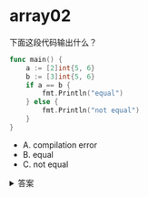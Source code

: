 # array02

下面这段代码输出什么？

```go
func main() {
    a := [2]int{5, 6}
    b := [3]int{5, 6}
    if a == b {
        fmt.Println("equal")
    } else {
        fmt.Println("not equal")
    }
}
```

- A. compilation error
- B. equal
- C. not equal

<details>
  <summary>答案</summary>
  **答：A**

  ```shell
  invalid operation: cannot compare a == b (mismatched types [2]int and [3]int)
  ```

  **解析：**
  Go中的数组是值类型，可比较，另外一方面，数组的长度也是数组类型的组成部分，所以 `a` 和 `b` 是不同的类型，是不能比较的，所以编译错误。
</details>